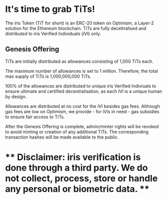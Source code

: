 # It's time to grab TiTs!

The iris Token (TiT for short) is an ERC-20 token on Optimism, a Layer-2 solution for the Ethereum blockchain. TiTs are fully deceltralised and distributed to iris Verified Individuals (iVI) only.

## Genesis Offering

TiTs are initially distributed as allowances consisting of 1,000 TiTs each. 

The maximum number of allowances is set to 1 million. Therefore, the total max supply of TiTs is  1,000,000,000 TiTs. 

100% of the allowances are distributed to unique iris Verified Indiviuals to ensure ultimate and certified decentralisation, as each iVI is a unique human by design.

Allowances are distributed at no cost for the iVI besides gas fees. Although gas fees are low on Optimism, we provide - for iVIs in need - gas subsidies to ensure fair access to TiTs.

After the Genesis Offering is complete, admin/minter rights will be revoked to avoid minting or creation of any additional TiTs. The corresponding transaction hashes will be made available to the public.


** Disclaimer: iris verification is done through a third party. We do not collect, process, store or handle any personal or biometric data. **
=======